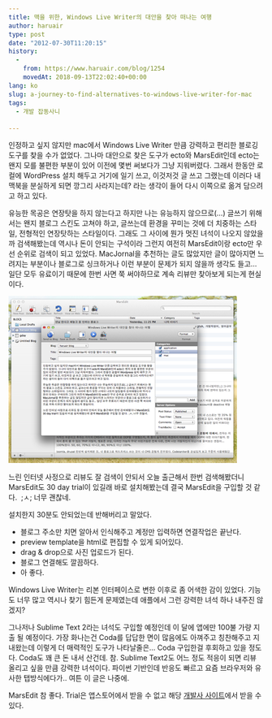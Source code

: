 ```yaml
---
title: 맥을 위한, Windows Live Writer의 대안을 찾아 떠나는 여행
author: haruair
type: post
date: "2012-07-30T11:20:15"
history:
  - 
    from: https://www.haruair.com/blog/1254
    movedAt: 2018-09-13T22:02:40+00:00
lang: ko
slug: a-journey-to-find-alternatives-to-windows-live-writer-for-mac
tags:
  - 개발 잡동사니

---
```

인정하고 싶지 않지만 mac에서 Windows Live Writer 만큼 강력하고 편리한 블로깅 도구를 찾을 수가 없었다. 그나마 대안으로 찾은 도구가 ecto와 MarsEdit인데 ecto는 왠지 모를 불편한 부분이 있어 이전에 몇번 써보다가 그냥 지워버렸다. 그래서 한동안 로컬에 WordPress 설치 해두고 거기에 일기 쓰고, 이것저것 글 쓰고 그랬는데 이러다 내 맥북을 분실하게 되면 깡그리 사라지는데? 라는 생각이 들어 다시 이쪽으로 옮겨 담으려고 하고 있다.

유능한 목공은 연장탓을 하지 않는다고 하지만 나는 유능하지 않으므로(&#8230;) 글쓰기 위해서는 왠지 블로그 스킨도 고쳐야 하고, 글쓰는데 환경을 꾸미는 것에 더 치중하는 스타일, 전형적인 연장탓하는 스타일이다. 그래도 그 사이에 뭔가 멋진 녀석이 나오지 않았을까 검색해봤는데 역시나 돈이 안되는 구석이라 그런지 여전히 MarsEdit이랑 ecto만 우선 순위로 검색이 되고 있었다. MacJornal을 추천하는 글도 많았지만 글이 많아지면 느려지는 부분이나 블로그로 싱크하거나 이런 부분이 문제가 되지 않을까 생각도 들고&#8230; 일단 모두 유료이기 때문에 한번 사면 쭉 써야하므로 계속 리뷰만 찾아보게 되는게 현실이다.

![Mars Edit](MarsEdit-ScreenshotScreen-Shot-2012-07-30-at-9.09.24-PM1.png)

느린 인터넷 사정으로 리뷰도 잘 검색이 안되서 오늘 출근해서 한번 검색해봤더니 MarsEdit도 30 day trial이 있길래 바로 설치해봤는데 결국 MarsEdit을 구입할 것 같다.  ;ㅅ; 너무 괜찮네.

설치한지 30분도 안되었는데 반해버리고 말았다.

  * 블로그 주소만 치면 알아서 인식해주고 계정만 입력하면 연결작업은 끝난다.
  * preview template을 html로 편집할 수 있게 되어있다.
  * drag & drop으로 사진 업로드가 된다.
  * 블로그 연결해도 깔끔하다.
  * 아 좋다.

Windows Live Writer는 리본 인터페이스로 변한 이후로 좀 어색한 감이 있었다. 기능도 너무 많고 역시나 찾기 힘든게 문제였는데 애플에서 그런 강력한 녀석 하나 내주진 않겠지?

그나저나 Sublime Text 2라는 녀석도 구입할 예정인데 이 달에 앱에만 100불 가량 지출 될 예정이다. 가장 화나는건 Coda를 답답한 면이 많음에도 아껴주고 칭찬해주고 지내왔는데 이렇게 더 매력적인 도구가 나타날줄은&#8230; Coda 구입한걸 후회하고 있을 정도다. Coda도 꽤 큰 돈 내서 산건데. 참. Sublime Text2도 어느 정도 적응이 되면 리뷰 올리고 싶을 만큼 강력한 녀석이다. 파이썬 기반인데 반응도 빠르고 요즘 브라우저와 유사한 탭방식에다가.. 여튼 이 글은 나중에.

MarsEdit 참 좋다. Trial은 앱스토어에서 받을 수 없고 해당 [개발사 사이트][1]에서 받을 수 있다.

 [1]: http://www.red-sweater.com/marsedit/